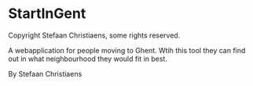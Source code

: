 StartInGent
=========
  Copyright Stefaan Christiaens, some rights reserved.


A webapplication for people moving to Ghent. 
Wtih this tool they can find out in what neighbourhood they would fit in best.

By Stefaan Christiaens
